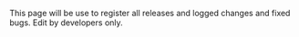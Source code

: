 This page will be use to register all releases and logged changes and fixed bugs. Edit by developers only.